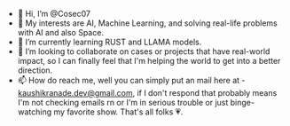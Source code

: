 - 👋 Hi, I’m @Cosec07
- 👀 My interests are AI, Machine Learning, and solving real-life problems with AI and also Space.
- 🌱 I’m currently learning RUST and LLAMA models.
- 💞️ I’m looking to collaborate on cases or projects that have real-world impact, so I can finally feel that I'm helping the world to get into a better direction.
- 📫 How do reach me, well you can simply put an mail here at - kaushikranade.dev@gmail.com, if I don't respond that probably means I'm not checking emails rn or I'm in serious trouble or just binge-watching my favorite show.
That's all folks 💗.
<!---
Cosec07/Cosec07 is a ✨ special ✨ repository because its `README.md` (this file) appears on your GitHub profile.
You can click the Preview link to take a look at your changes.
--->
